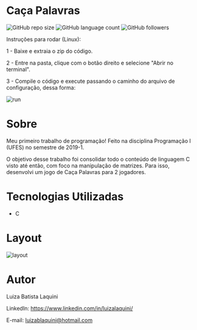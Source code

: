 # Caça Palavras
![GitHub repo size](https://img.shields.io/github/repo-size/luizalaquini/Caca-Palavras)
![GitHub language count](https://img.shields.io/github/languages/count/luizalaquini/Caca-Palavras)
![GitHub followers](https://img.shields.io/github/followers/luizalaquini?label=Follow&style=social)

Instruções para rodar (Linux):

1 - Baixe e extraia o zip do código.

2 - Entre na pasta, clique com o botão direito e selecione "Abrir no terminal".

3 - Compile o código e execute passando o caminho do arquivo de configuração, dessa forma:

![run](https://user-images.githubusercontent.com/72242547/156043102-db6e8a15-b89e-4550-b780-2362f2e638c7.png)


# Sobre
Meu primeiro trabalho de programação! Feito na disciplina Programação I (UFES) no semestre de 2019-1.

O objetivo desse trabalho foi consolidar todo o conteúdo de linguagem C visto até então, com foco na manipulação de matrizes. Para isso, desenvolvi um jogo de Caça Palavras para 2 jogadores.

# Tecnologias Utilizadas
- C

# Layout
![layout](https://user-images.githubusercontent.com/72242547/156042687-0db30c0e-d2d1-48af-abe6-245aa3fe4b4a.png)

# Autor

Luiza Batista Laquini

LinkedIn: https://www.linkedin.com/in/luizalaquini/

E-mail: luizablaquini@hotmail.com
